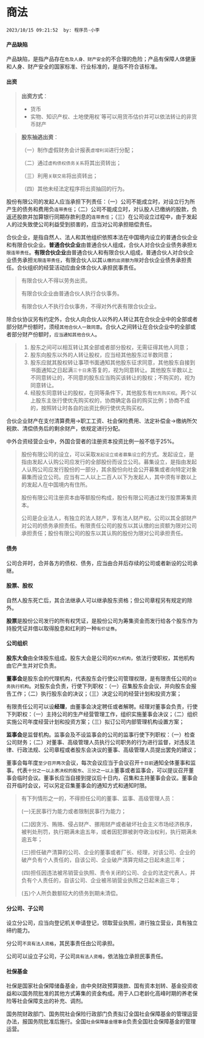 # 商法
`2023/10/15 09:21:52  by: 程序员·小李`

#### 产品缺陷

产品缺陷，是指产品存在`危及人身、财产安全`的不合理的危险；产品有保障人体健康和人身、财产安全的国家标准、行业标准的，是指不符合该标准。


#### 出资

> **出资方式**：
> * 货币
> * 实物、知识产权、土地使用权`等可以用货币估价并可以依法转让的非货币财产

> **股东抽逃出资**：
> 
> （一）制作虚假财务会计报表`虚增利润`进行分配；
> 
> （二）通过`虚构债权债务关系`将其出资转出；
> 
> （三）利用`关联交易`将出资转出；
> 
> （四）其他未经法定程序将出资抽回的行为。

股份有限公司的发起人应当承担下列责任：（一）公司不能成立时，对设立行为所产生的债务和费用负`连带责任`；（二）公司不能成立时，对认股人已缴纳的股款，负返还股款并加算银行同期存款利息的`连带责任`；（三）在公司设立过程中，由于发起人的过失致使公司利益受到损害的，应当对公司承担赔偿责任。

合伙企业，是指自然人、法人和其他组织依照本法在中国境内设立的普通合伙企业和有限合伙企业。**普通合伙企业**由普通合伙人组成，合伙人对合伙企业债务承担`无限连带责任`。**有限合伙企业**由普通合伙人和有限合伙人组成，普通合伙人对合伙企业债务承担`无限连带责任`，有限合伙人以其`认缴的出资额为限`对合伙企业债务承担责任。合伙组织的经营活动应由全体合伙人承担民事责任。

> 有限合伙人不得以劳务出资。
>
>有限合伙企业由普通合伙人执行合伙事务。
>
> 有限合伙人不执行合伙事务，不得对外代表有限合伙企业。

除合伙协议另有约定外，合伙人向合伙人以外的人转让其在合伙企业中的全部或者部分财产份额时，须经`其他合伙人一致同意`。合伙人之间转让在合伙企业中的全部或者部分财产份额时，`应当通知其他合伙人`。

> 1. 股东之间可以相互转让其全部或者部分股权，无需征得其他人同意；
> 2. 股东向股东以外的人转让股权，应当经其他股东过半数同意；
> 3. 股东应就其股权转让事项书面通知其他股东征求同意，其他股东自接到书面通知之日起满`三十日`未答复的，视为同意转让。其他股东半数以上不同意转让的，不同意的股东应当购买该转让的股权；不购买的，视为同意转让。
> 4. 经股东同意转让的股权，在同等条件下，其他股东有`优先购买权`。两个以上股东主张行使优先购买权的，协商确定各自的购买比例；协商不成的，按照转让时各自的出资比例行使优先购买权。

合伙企业财产在支付清算费用->职工工资、社会保险费用、法定补偿金->缴纳所欠税款、清偿债务后的剩余财产，依规定进行分配。

中外合资经营企业中，外国合营者的注册资本投资比例一般不低于25%。

> 股份有限公司的设立，可以采取`发起设立或者募集设立`的方式。发起设立，是指由发起人认购公司应发行的全部股份而设立公司。募集设立，是指由发起人认购公司应发行股份的一部分，其余股份向社会公开募集或者向特定对象募集而设立公司。应当有二人以上二百人以下为发起人，其中须有半数以上的发起人在中国境内有住所。
> 
> 股份有限公司注册资本由等额股份构成，股份有限公司通过发行股票筹集资本。
> 
> 公司是企业法人，有独立的法人财产，享有法人财产权。公司以其全部财产对公司的债务承担责任。有限责任公司的股东以其认缴的出资额为限对公司承担责任；股份有限公司的股东以其认购的股份为限对公司承担责任。

#### 债务

公司合并时，合并各方的债权、债务，应当由合并后存续的公司或者新设的公司承继。


#### 股票、股权

自然人股东死亡后，其合法继承人可以继承股东资格；但公司章程另有规定的除外。

**股票**是股份公司发行的所有权凭证，是股份公司为筹集资金而发行给各个股东作为持股凭证并借以取得股息和红利的一种`有价证券`。


#### 公司组织

**股东大会**由全体股东组成。股东大会是公司的`权力机构`，依法行使职权，其他机构由它产生并对它负责。

**董事会**是股东会的代理机构，代表股东会行使公司管理权限，是有限责任公司的`业务执行机构`。对股东会负责，行使下列职权：（一）召集股东会会议，并向股东会报告工作；（二）执行股东会的决议；（三）决定公司的经营计划和投资方案；

有限责任公司可以设**经理**，由董事会决定聘任或者解聘。经理对董事会负责，行使下列职权：（一）主持公司的生产经营管理工作，组织实施董事会决议；（二）组织实施公司年度经营计划和投资方案；（三）拟订公司内部管理机构设置方案；

**监事会**是监督机构。监事会及不设监事会的公司的监事行使下列职权：（一）检查公司财务；（二）对董事、高级管理人员执行公司职务的行为进行监督，对违反法律、行政法规、公司章程或者股东会决议的董事、高级管理人员提出罢免的建议；

董事会每年度`至少召开两次`会议，每次会议应当于会议召开`十日前`通知全体董事和监事。代表`十分之一以上表决权的股东`、`三分之一以上`董事或者监事会，可以提议召开董事会临时会议。董事长应当自接到提议后十日内，召集和主持董事会会议。董事会召开临时会议，可以另定召集董事会的通知方式和通知时限。

> 有下列情形之一的，不得担任公司的董事、监事、高级管理人员：
> 
> (一)无民事行为能力或者限制民事行为能力；
> 
> (二)因贪污、贿赂、侵占财产、挪用财产或者破坏社会主义市场经济秩序，被判处刑罚，执行期满未逾五年，或者因犯罪被剥夺政治权利，执行期满未逾五年；
> 
> (三)担任破产清算的公司、企业的董事或者厂长、经理，对该公司、企业的破产负有个人责任的，自该公司、企业破产清算完结之日起未逾三年；
> 
> (四)担任因违法被吊销营业执照、责令关闭的公司、企业的法定代表人，并负有个人责任的，自该公司、企业被吊销营业执照之日起未逾三年；
> 
> (五)个人所负数额较大的债务到期未清偿。


#### 分公司、子公司

设立分公司，应当向登记机关申请登记，领取营业执照，进行独立营业，具有独立缔约能力。

分公司`不具有法人资格`，其民事责任由公司承担。

公司可以设立子公司，子公司`具有法人资格`，依法独立承担民事责任。


#### 社保基金

社保是国家社会保障储备基金，由中央财政预算拨款、国有资本划转、基金投资收益和以国务院批准的其他方式筹集的资金构成。用于人口老龄化高峰时期的养老保险等社会保障支出的补充、调剂。

国务院财政部门、国务院社会保险行政部门负责拟订全国社会保障基金的管理运营办法，报国务院批准后施行。全国`社会保障基金理事会`负责全国社会保障基金的管理运营。